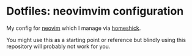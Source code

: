# Dotfiles: neovimvim configuration

My config for [neovim](https://github.com/neovim/neovim) which I manage via [homeshick](https://github.com/andsens/homeshick).

You might use this as a starting point or reference but blindly using this repository will probably not work for you.
